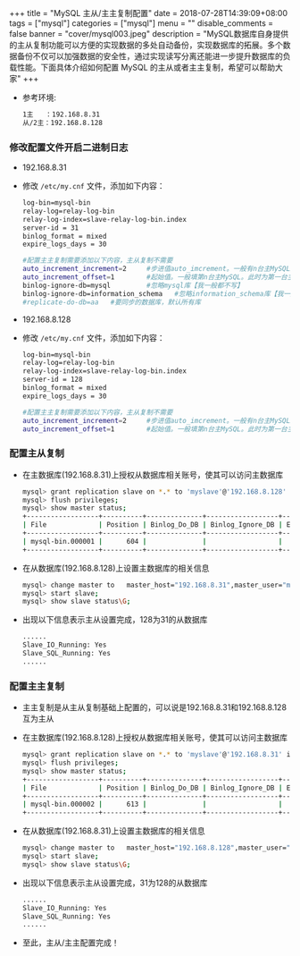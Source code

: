 +++
title = "MySQL 主从/主主复制配置"
date = 2018-07-28T14:39:09+08:00
tags = ["mysql"]
categories = ["mysql"]
menu = ""
disable_comments = false
banner = "cover/mysql003.jpeg"
description = "MySQL数据库自身提供的主从复制功能可以方便的实现数据的多处自动备份，实现数据库的拓展。多个数据备份不仅可以加强数据的安全性，通过实现读写分离还能进一步提升数据库的负载性能。下面具体介绍如何配置 MySQL 的主从或者主主复制，希望可以帮助大家"
+++

- 参考环境:
  
  ```bash
  1主   ：192.168.8.31
  从/2主：192.168.8.128
  ```
  
### 修改配置文件开启二进制日志
- 192.168.8.31
- 修改 `/etc/my.cnf` 文件，添加如下内容：

  ```bash
  log-bin=mysql-bin
  relay-log=relay-log-bin
  relay-log-index=slave-relay-log-bin.index
  server-id = 31
  binlog_format = mixed
  expire_logs_days = 30
  
  #配置主主复制需要添加以下内容，主从复制不需要
  auto_increment_increment=2     #步进值auto_imcrement。一般有n台主MySQL就填n
  auto_increment_offset=1        #起始值。一般填第n台主MySQL。此时为第一台主MySQL
  binlog-ignore-db=mysql         #忽略mysql库【我一般都不写】
  binlog-ignore-db=information_schema   #忽略information_schema库【我一般都不写】
  #replicate-do-db=aa   #要同步的数据库，默认所有库
  ```
- 192.168.8.128
- 修改 `/etc/my.cnf` 文件，添加如下内容：

  ```bash
  log-bin=mysql-bin
  relay-log=relay-log-bin
  relay-log-index=slave-relay-log-bin.index
  server-id = 128
  binlog_format = mixed
  expire_logs_days = 30
  
  #配置主主复制需要添加以下内容，主从复制不需要
  auto_increment_increment=2     #步进值auto_imcrement。一般有n台主MySQL就填n
  auto_increment_offset=1        #起始值。一般填第n台主MySQL。此时为第一台主MySQL
  ```
### 配置主从复制
- 在主数据库(192.168.8.31)上授权从数据库相关账号，使其可以访问主数据库
  
  ```bash
  mysql> grant replication slave on *.* to 'myslave'@'192.168.8.128' identified by 'Myslave@2017';
  mysql> flush privileges;
  mysql> show master status;
  +------------------+----------+--------------+------------------+-------------------+
  | File             | Position | Binlog_Do_DB | Binlog_Ignore_DB | Executed_Gtid_Set |
  +------------------+----------+--------------+------------------+-------------------+
  | mysql-bin.000001 |      604 |              |                  |                   |
  +------------------+----------+--------------+------------------+-------------------+
  ```
- 在从数据库(192.168.8.128)上设置主数据库的相关信息
  
  ```bash
  mysql> change master to   master_host="192.168.8.31",master_user="myslave",master_password="Myslave@2017",master_port=32016,master_log_ffile="mysql-bin.000001",master_log_pos=604;
  mysql> start slave;
  mysql> show slave status\G;
  ```
- 出现以下信息表示主从设置完成，128为31的从数据库
  
  ```bash
  ......
  Slave_IO_Running: Yes
  Slave_SQL_Running: Yes
  ......
  ```
### 配置主主复制
- 主主复制是从主从复制基础上配置的，可以说是192.168.8.31和192.168.8.128互为主从
- 在主数据库(192.168.8.128)上授权从数据库相关账号，使其可以访问主数据库
  
  ```bash
  mysql> grant replication slave on *.* to 'myslave'@'192.168.8.31' identified by 'Myslave@2017';
  mysql> flush privileges;
  mysql> show master status;
  +------------------+----------+--------------+------------------+-------------------+
  | File             | Position | Binlog_Do_DB | Binlog_Ignore_DB | Executed_Gtid_Set |
  +------------------+----------+--------------+------------------+-------------------+
  | mysql-bin.000002 |      613 |              |                  |                   |
  +------------------+----------+--------------+------------------+-------------------+
  ```
- 在从数据库(192.168.8.31)上设置主数据库的相关信息
  
  ```bash
  mysql> change master to   master_host="192.168.8.128",master_user="myslave",master_password="Myslave@2017",master_port=32016,master_log_ffile="mysql-bin.000002",master_log_pos=613;
  mysql> start slave;
  mysql> show slave status\G;
  ```
- 出现以下信息表示主从设置完成，31为128的从数据库
  
  ```bash
  ......
  Slave_IO_Running: Yes
  Slave_SQL_Running: Yes
  ......
  ```
- 至此，主从/主主配置完成！
